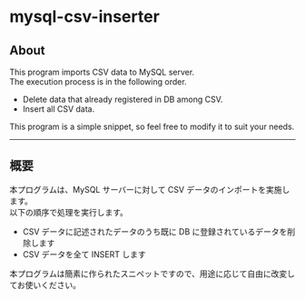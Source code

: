 # mysql-csv-inserter

## About

This program imports CSV data to MySQL server.  
The execution process is in the following order.

- Delete data that already registered in DB among CSV.
- Insert all CSV data.

This program is a simple snippet, so feel free to modify it to suit your needs.

---

## 概要

本プログラムは、MySQL サーバーに対して CSV データのインポートを実施します。  
以下の順序で処理を実行します。

- CSV データに記述されたデータのうち既に DB に登録されているデータを削除します
- CSV データを全て INSERT します

本プログラムは簡素に作られたスニペットですので、用途に応じて自由に改変してお使いください。
